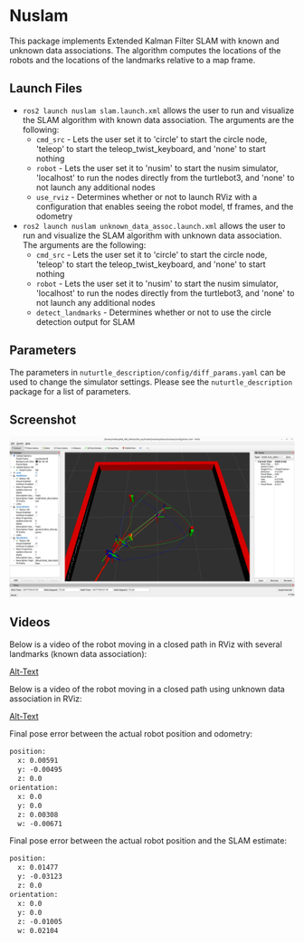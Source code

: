 # Nuslam
This package implements Extended Kalman Filter SLAM with known and unknown data associations. The algorithm computes the locations of the robots and the locations of the landmarks relative to a map frame.
## Launch Files
* `ros2 launch nuslam slam.launch.xml` allows the user to run and visualize the SLAM algorithm with known data association. The arguments are the following:
    * `cmd_src` - Lets the user set it to 'circle' to start the circle node, 'teleop' to start the teleop_twist_keyboard, and 'none' to start nothing
    * `robot` - Lets the user set it to 'nusim' to start the nusim simulator, 'localhost' to run the nodes directly from the turtlebot3, and 'none' to not launch any additional nodes
    * `use_rviz` - Determines whether or not to launch RViz with a configuration that enables seeing the robot model, tf frames, and the odometry
* `ros2 launch nuslam unknown_data_assoc.launch.xml` allows the user to run and visualize the SLAM algorithm with unknown data association. The arguments are the following:
    * `cmd_src` - Lets the user set it to 'circle' to start the circle node, 'teleop' to start the teleop_twist_keyboard, and 'none' to start nothing
    * `robot` - Lets the user set it to 'nusim' to start the nusim simulator, 'localhost' to run the nodes directly from the turtlebot3, and 'none' to not launch any additional nodes
    * `detect_landmarks` - Determines whether or not to use the circle detection output for SLAM
## Parameters
The parameters in `nuturtle_description/config/diff_params.yaml` can be used to change the simulator settings. Please see the `nuturtle_description` package for a list of parameters.
## Screenshot
![](images/slam.png)
## Videos
Below is a video of the robot moving in a closed path in RViz with several landmarks (known data association):

[Alt-Text](https://user-images.githubusercontent.com/113070827/228314355-bcffdd45-5ceb-44ab-8ae1-e4523d558d46.mp4)

Below is a video of the robot moving in a closed path using unknown data association in RViz:

[Alt-Text](https://user-images.githubusercontent.com/113070827/226087892-dc3bafee-23e6-4628-a25f-5297e9bb8117.webm)

Final pose error between the actual robot position and odometry:

    position:
      x: 0.00591
      y: -0.00495
      z: 0.0
    orientation:
      x: 0.0
      y: 0.0
      z: 0.00308
      w: -0.00671

Final pose error between the actual robot position and the SLAM estimate:

    position:
      x: 0.01477
      y: -0.03123
      z: 0.0
    orientation:
      x: 0.0
      y: 0.0
      z: -0.01005
      w: 0.02104